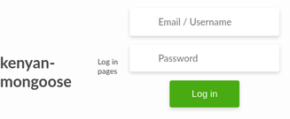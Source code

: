 # kenyan-mongoose
Log in pages


<!DOCTYPE html>
<html lang="en" >
<head>
  <meta charset="UTF-8">
  <title>Log in </title>
  <link rel="stylesheet" href="./style.css">

</head>
  
  
  <style>
  @import url("https://fonts.googleapis.com/css?family=Lato:400,700");
#bg {
  background-image: url('img =/storage/emulated/0/Android/media/com.transsion.phoenix/PHX_Archive/phx_extracted/login-page-with-background-image/login-page-with-background-image/img/bb.png');
  position: fixed;
  left: 0;
  top: 0;
  width: 100%;
  height: 100%;
  background-size: cover;
  filter: blur(5px);
}

body {
  font-family: 'Lato', sans-serif;
  color: #4A4A4A;
  display: flex;
  justify-content: center;
  align-items: center;
  min-height: 100vh;
  overflow: hidden;
  margin: 0;
  padding: 0;
}

form {
  width: 350px;
  position: relative;
}
form .form-field::before {
  font-size: 20px;
  position: absolute;
  left: 15px;
  top: 17px;
  color: #888888;
  content: " ";
  display: block;
  background-size: cover;
  background-repeat: no-repeat;
}
form .form-field:nth-child(1)::before {
  background-image: url(img/user-icon.png);
  width: 20px;
  height: 20px;
  top: 15px;
}
form .form-field:nth-child(2)::before {
  background-image: url(img/lock-icon.png);
  width: 16px;
  height: 16px;
}
form .form-field {
  display: -webkit-box;
  display: -ms-flexbox;
  display: flex;
  -webkit-box-pack: justify;
  -ms-flex-pack: justify;
  justify-content: space-between;
  -webkit-box-align: center;
  -ms-flex-align: center;
  align-items: center;
  margin-bottom: 1rem;
  position: relative;
}
form input {
  font-family: inherit;
  width: 100%;
  outline: none;
  background-color: #fff;
  border-radius: 4px;
  border: none;
  display: block;
  padding: 0.9rem 0.7rem;
  box-shadow: 0px 3px 6px rgba(0, 0, 0, 0.16);
  font-size: 17px;
  color: #4A4A4A;
  text-indent: 40px;
}
form .btn {
  outline: none;
  border: none;
  cursor: pointer;
  display: inline-block;
  margin: 0 auto;
  padding: 0.9rem 2.5rem;
  text-align: center;
  background-color: #47AB11;
  color: #fff;
  border-radius: 4px;
  box-shadow: 0px 3px 6px rgba(0, 0, 0, 0.16);
  font-size: 17px;
}
  
  </style>
<body>
<!-- partial:index.partial.html -->
<div id="bg"></div>

<form>
  <div class="form-field">
    <input type="email" placeholder="Email / Username" required/>
  </div>
  
  <div class="form-field">
    <input type="password" placeholder="Password" required/>                        
  </div>
  
  <div class="form-field">
    <button class="btn" type="submit">Log in</button>
  </div>
</form>
<!-- partial -->
  
</body>
</html>
